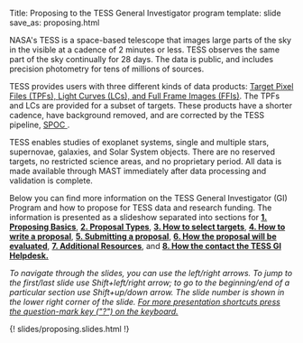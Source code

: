 Title: Proposing to the TESS General Investigator program
template: slide
save_as: proposing.html

NASA's TESS is a space-based telescope that images large parts of the sky in the visible at a cadence of 2 minutes or less. TESS observes the same part of the sky continually for 28 days. The data is public, and includes precision photometry for tens of millions of sources.

TESS provides users with three different kinds of data products: <a href="https://archive.stsci.edu/missions-and-data/tess" target="_blank">Target Pixel Files (TPFs), Light Curves (LCs), and Full Frame Images (FFIs)</a>. The TPFs and LCs are provided for a subset of targets. These products have a shorter cadence, have background removed, and are corrected by the TESS pipeline, <a href="https://ui.adsabs.harvard.edu/abs/2016SPIE.9913E..3EJ/abstract" target="_blank">SPOC </a>.

TESS enables studies of exoplanet systems, single and multiple stars, supernovae, galaxies, and Solar System objects.  There are no reserved targets, no restricted science areas, and no proprietary period. All data is made available through MAST immediately after data processing and validation is complete.

Below you can find more information on the TESS General Investigator (GI) Program and how to propose for TESS data and research funding. The information is presented as a slideshow separated into sections for <a href="#/sec1"> <b>1. Proposing Basics</b></a>, <a href="#/sec2"><b>2. Proposal Types</b></a>, <a href="#/sec3"><b>3. How to select targets</b></a>, <a href="#/sec4"><b>4. How to write a proposal</b></a>, <a href="#/sec5"><b>5. Submitting a proposal</b></a>, <a href="#/sec6"><b>6. How the proposal will be evaluated</b></a>, <a href="#/sec7"><b>7. Additional Resources</b></a>, and <a href="#/fin"><b>8. How the contact the TESS GI Helpdesk.</b></a>

<i>To navigate through the slides, you can use the left/right arrows. To jump to the first/last slide use Shift+left/right arrow; to go to the beginning/end of a particular section use Shift+up/down arrow. The slide number is shown in the lower right corner of the slide. <u>For more presentation shortcuts press the question-mark key ("?") on the keyboard.</u></i>

<!-- https://rise.readthedocs.io/en/stable/ for Jupyter notebook slides-->
<!-- https://revealjs.com/config/ for reveal configs-->

{! slides/proposing.slides.html !}